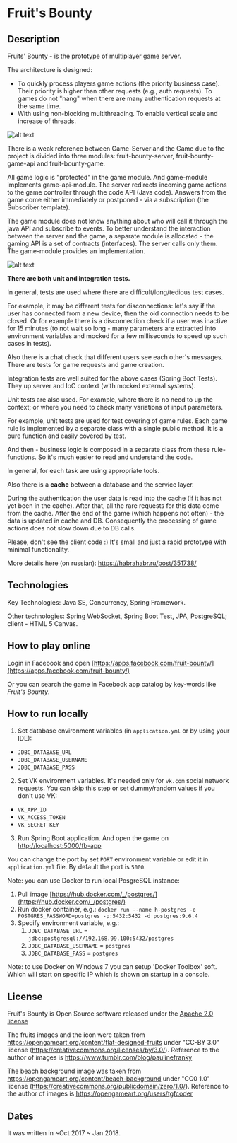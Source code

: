 # Fruit's Bounty

## Description

Fruits' Bounty - is the prototype of multiplayer game server.

The architecture is designed:
  * To quickly process players game actions (the priority business case).
  Their priority is higher than other requests (e.g., auth requests).
  To games do not "hang" when there are many authentication requests at the same time.
  * With using non-blocking multithreading.
  To enable vertical scale and increase of threads.

![alt text](https://github.com/n-demidov/fruit-bounty-game-server/blob/master/documents/1.%20architecture%20of%20non-blocking%20request%20processing.png?raw=true "Architecture of processing incoming requests: non-blocking multithreading & priority on game actions processing")

There is a weak reference between Game-Server and the Game due to the project is divided into three modules:
fruit-bounty-server, fruit-bounty-game-api and fruit-bounty-game.

All game logic is "protected" in the game module. And game-module implements game-api-module.
The server redirects incoming game actions to the game controller through the code API (Java code).
Answers from the game come either immediately or postponed - via a subscription (the Subscriber template).

The game module does not know anything about who will call it through the java API and subscribe to events.
To better understand the interaction between the server and the game, a separate module is allocated - the gaming API is a set of contracts (interfaces).
The server calls only them. The game-module provides an implementation.

![alt text](https://github.com/n-demidov/fruit-bounty-game-server/blob/master/documents/2.%20modules%20and%20some%20classes%20interactions.png?raw=true "Not full interaction between modules and some classes")

**There are both unit and integration tests.**

In general, tests are used where there are difficult/long/tedious test cases.

For example, it may be different tests for disconnections: let's say if the user has connected from a new device, then the old connection needs to be closed. Or for example there is a disconnection check if a user was inactive for 15 minutes (to not wait so long - many parameters are extracted into environment variables and mocked for a few milliseconds to speed up such cases in tests).

Also there is a chat check that different users see each other's messages.
There are tests for game requests and game creation.

Integration tests are well suited for the above cases (Spring Boot Tests). They up server and IoC context (with mocked external systems). 

Unit tests are also used. For example, where there is no need to up the context; or where you need to check many variations of input parameters.

For example, unit tests are used for test covering of game rules. Each game rule is implemented by a separate class with a single public method. It is a pure function and easily covered by test.

And then - business logic is composed in a separate class from these rule-functions. So it's much easier to read and understand the code.

In general, for each task are using appropriate tools.

Also there is a **cache** between а database and the service layer.

During the authentication the user data is read into the cache (if it has not yet been in the cache). After that, all the rare requests for this data come from the cache. After the end of the game (which happens not often) - the data is updated in cache and DB.
Consequently the processing of game actions does not slow down due to DB calls.

Please, don't see the client code :) It's small and just a rapid prototype with minimal functionality.

More details here (on russian): https://habrahabr.ru/post/351738/

## Technologies

Key Technologies: Java SE, Concurrency, Spring Framework.

Other technologies: Spring WebSocket, Spring Boot Test, JPA, PostgreSQL; client - HTML 5 Canvas.

## How to play online

Login in Facebook and open [https://apps.facebook.com/fruit-bounty/](https://apps.facebook.com/fruit-bounty/)

Or you can search the game in Facebook app catalog by key-words like *Fruit's Bounty*.

## How to run locally

1. Set database environment variables (in `application.yml` or by using your IDE): 
- `JDBC_DATABASE_URL`
- `JDBC_DATABASE_USERNAME`
- `JDBC_DATABASE_PASS`

2. Set VK environment variables. It's needed only for `vk.com` social network requests.
 You can skip this step or set dummy/random values if you don't use VK:
- `VK_APP_ID`
- `VK_ACCESS_TOKEN`
- `VK_SECRET_KEY`

3. Run Spring Boot application. And open the game on [http://localhost:5000/fb-app](http://localhost:5000/fb-app)

You can change the port by set `PORT` environment variable or edit it in `application.yml` file.
By default the port is `5000`.

Note: you can use Docker to run local PosgreSQL instance:
1. Pull image [https://hub.docker.com/_/postgres/](https://hub.docker.com/_/postgres/)
2. Run docker container, e.g.: ```docker run --name h-postgres -e POSTGRES_PASSWORD=postgres -p:5432:5432 -d postgres:9.6.4```
3. Specify environment variable, e.g.:
   1. `JDBC_DATABASE_URL` = `jdbc:postgresql://192.168.99.100:5432/postgres`
   2. `JDBC_DATABASE_USERNAME` = `postgres`
   3. `JDBC_DATABASE_PASS` = `postgres`

Note: to use Docker on Windows 7 you can setup 'Docker Toolbox' soft. Which will start on specific IP which is shown on startup in a console.

## License
Fruit's Bounty is Open Source software released under the
[Apache 2.0 license](http://www.apache.org/licenses/LICENSE-2.0.html)

The fruits images and the icon were taken from https://opengameart.org/content/flat-designed-fruits under "CC-BY 3.0" license (https://creativecommons.org/licenses/by/3.0/). Reference to the author of images is https://www.tumblr.com/blog/paulinefranky

The beach background image was taken from https://opengameart.org/content/beach-background under "CC0 1.0" license (https://creativecommons.org/publicdomain/zero/1.0/). Reference to the author of images is https://opengameart.org/users/tgfcoder

## Dates
It was written in ~Oct 2017 ~ Jan 2018.
